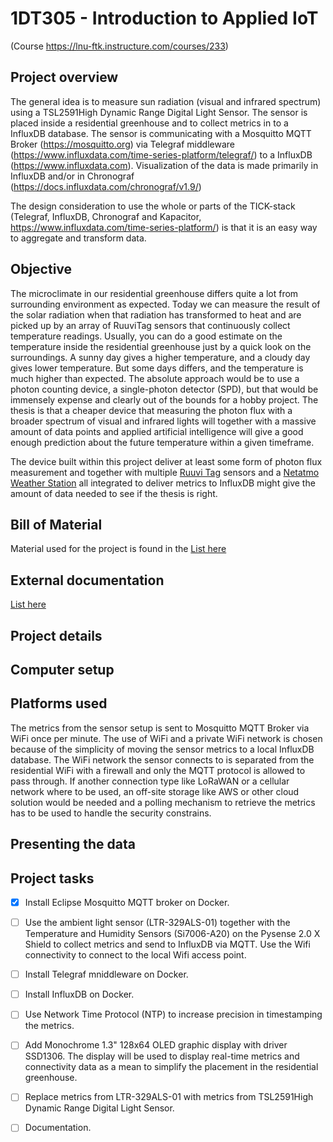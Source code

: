 # 1DT305 - Introduction to Applied IoT
(Course https://lnu-ftk.instructure.com/courses/233)


## Project overview

The general idea is to measure sun radiation (visual and infrared spectrum) using a TSL2591High Dynamic Range Digital Light Sensor. The sensor is placed inside a residential greenhouse and to collect metrics in to a InfluxDB database. The sensor is communicating with a Mosquitto MQTT Broker (https://mosquitto.org) via Telegraf middleware (https://www.influxdata.com/time-series-platform/telegraf/) to a InfluxDB (https://www.influxdata.com). Visualization of the data is made primarily in InfluxDB and/or in Chronograf (https://docs.influxdata.com/chronograf/v1.9/)

The design consideration to use the whole or parts of the TICK-stack (Telegraf, InfluxDB, Chronograf and Kapacitor, https://www.influxdata.com/time-series-platform/) is that it is an easy way to aggregate and transform data.

## Objective
The microclimate in our residential greenhouse differs quite a lot from surrounding environment as expected. Today we can measure the result of the solar radiation when that radiation has transformed to heat and are picked up by an array of RuuviTag sensors that continuously collect temperature readings. Usually, you can do a good estimate on the temperature inside the residential greenhouse just by a quick look on the surroundings. A sunny day gives a higher temperature, and a cloudy day gives lower temperature. But some days differs, and the temperature is much higher than expected. The absolute approach would be to use a photon counting device, a single-photon detector (SPD), but that would be immensely expense and clearly out of the bounds for a hobby project. The thesis is that a cheaper device that measuring the photon flux with a broader spectrum of visual and infrared lights will together with a massive amount of data points and applied artificial intelligence will give a good enough prediction about the future temperature within a given timeframe.

The device built within this project deliver at least some form of photon flux measurement and together with multiple [Ruuvi Tag](https://ruuvi.com) sensors and a [Netatmo Weather Station](https://www.netatmo.com/) all integrated to deliver metrics to InfluxDB might give the amount of data needed to see if the thesis is right.

## Bill of Material
Material used for the project is found in the [List here](bom/BOM.md)

## External documentation
[List here](docs)
## Project details

## Computer setup

## Platforms used
The metrics from the sensor setup is sent to Mosquitto MQTT Broker via WiFi once per minute. The use of WiFi and a private WiFi network is chosen because of the simplicity of moving the sensor metrics to a local InfluxDB database. The WiFi network the sensor connects to is separated from the residential WiFi with a firewall and only the MQTT protocol is allowed to pass through. If another connection type like LoRaWAN or a cellular network where to be used, an off-site storage like AWS or other cloud solution would be needed and a polling mechanism to retrieve the metrics has to be used to handle the security constrains.

## Presenting the data

## Project tasks

- [x] Install Eclipse Mosquitto MQTT broker on Docker.

- [ ] Use the ambient light sensor (LTR-329ALS-01) together with the Temperature and Humidity Sensors (Si7006-A20) on the Pysense 2.0 X Shield to collect metrics and send to InfluxDB via MQTT. Use the Wifi connectivity to connect to the local Wifi access point.

- [ ] Install Telegraf mniddleware on Docker.

- [ ] Install InfluxDB on Docker.

- [ ] Use Network Time Protocol (NTP) to increase precision in timestamping the metrics.

- [ ] Add Monochrome 1.3" 128x64 OLED graphic display with driver SSD1306. The display will be used to display real-time metrics and connectivity data as a mean to simplify the placement in the residential greenhouse.

- [ ] Replace metrics from LTR-329ALS-01 with metrics from TSL2591High Dynamic Range Digital Light Sensor.

- [ ] Documentation.

